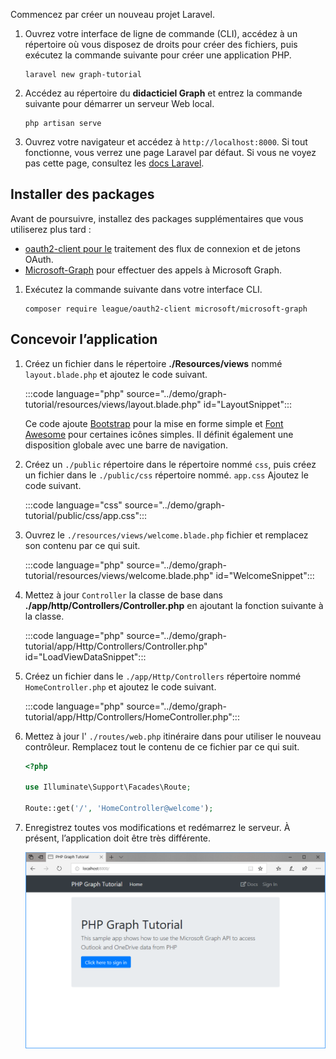 <!-- markdownlint-disable MD002 MD041 -->

Commencez par créer un nouveau projet Laravel.

1. Ouvrez votre interface de ligne de commande (CLI), accédez à un répertoire où vous disposez de droits pour créer des fichiers, puis exécutez la commande suivante pour créer une application PHP.

    ```Shell
    laravel new graph-tutorial
    ```

1. Accédez au répertoire du **didacticiel Graph** et entrez la commande suivante pour démarrer un serveur Web local.

    ```Shell
    php artisan serve
    ```

1. Ouvrez votre navigateur et accédez à `http://localhost:8000`. Si tout fonctionne, vous verrez une page Laravel par défaut. Si vous ne voyez pas cette page, consultez les [docs Laravel](https://laravel.com/docs/7.x).

## <a name="install-packages"></a>Installer des packages

Avant de poursuivre, installez des packages supplémentaires que vous utiliserez plus tard :

- [oauth2-client pour le](https://github.com/thephpleague/oauth2-client) traitement des flux de connexion et de jetons OAuth.
- [Microsoft-Graph](https://github.com/microsoftgraph/msgraph-sdk-php) pour effectuer des appels à Microsoft Graph.

1. Exécutez la commande suivante dans votre interface CLI.

    ```Shell
    composer require league/oauth2-client microsoft/microsoft-graph
    ```

## <a name="design-the-app"></a>Concevoir l’application

1. Créez un fichier dans le répertoire **./Resources/views** nommé `layout.blade.php` et ajoutez le code suivant.

    :::code language="php" source="../demo/graph-tutorial/resources/views/layout.blade.php" id="LayoutSnippet":::

    Ce code ajoute [Bootstrap](http://getbootstrap.com/) pour la mise en forme simple et [Font Awesome](https://fontawesome.com/) pour certaines icônes simples. Il définit également une disposition globale avec une barre de navigation.

1. Créez un `./public` répertoire dans le répertoire nommé `css`, puis créez un fichier dans le `./public/css` répertoire nommé. `app.css` Ajoutez le code suivant.

    :::code language="css" source="../demo/graph-tutorial/public/css/app.css":::

1. Ouvrez le `./resources/views/welcome.blade.php` fichier et remplacez son contenu par ce qui suit.

    :::code language="php" source="../demo/graph-tutorial/resources/views/welcome.blade.php" id="WelcomeSnippet":::

1. Mettez à jour `Controller` la classe de base dans **./app/http/Controllers/Controller.php** en ajoutant la fonction suivante à la classe.

    :::code language="php" source="../demo/graph-tutorial/app/Http/Controllers/Controller.php" id="LoadViewDataSnippet":::

1. Créez un fichier dans le `./app/Http/Controllers` répertoire nommé `HomeController.php` et ajoutez le code suivant.

    :::code language="php" source="../demo/graph-tutorial/app/Http/Controllers/HomeController.php":::

1. Mettez à jour l' `./routes/web.php` itinéraire dans pour utiliser le nouveau contrôleur. Remplacez tout le contenu de ce fichier par ce qui suit.

    ```php
    <?php

    use Illuminate\Support\Facades\Route;

    Route::get('/', 'HomeController@welcome');
    ```

1. Enregistrez toutes vos modifications et redémarrez le serveur. À présent, l’application doit être très différente.

    ![Capture d’écran de la page d’accueil repensée](./images/create-app-01.png)
